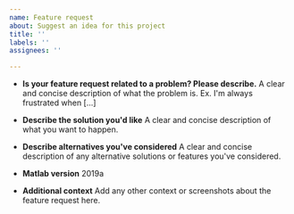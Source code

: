```yaml
---
name: Feature request
about: Suggest an idea for this project
title: ''
labels: ''
assignees: ''

---
```


- **Is your feature request related to a problem? Please describe.**
A clear and concise description of what the problem is. Ex. I'm always frustrated when [...]

- **Describe the solution you'd like**
A clear and concise description of what you want to happen.

- **Describe alternatives you've considered**
A clear and concise description of any alternative solutions or features you've considered.

- **Matlab version**
2019a

- **Additional context**
Add any other context or screenshots about the feature request here.
